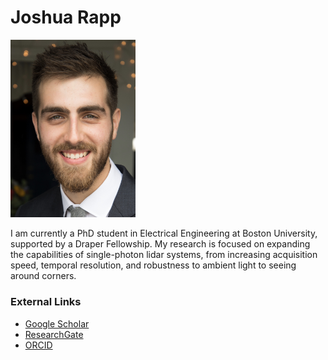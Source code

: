 # Joshua Rapp

<img src="/images/fullsizeoutput_1412.jpeg" width="200">

I am currently a PhD student in Electrical Engineering at Boston University, 
supported by a Draper Fellowship. 
My research is focused on expanding the capabilities of single-photon lidar systems, 
from increasing acquisition speed, temporal resolution, and robustness to ambient light to seeing around corners.

### External Links
* [Google Scholar](https://scholar.google.com/citations?user=EPqFxSIAAAAJ&hl=en&oi=sra)
* [ResearchGate](https://www.researchgate.net/profile/Joshua_Rapp2)
* [ORCID](https://orcid.org/0000-0001-9171-1358)
